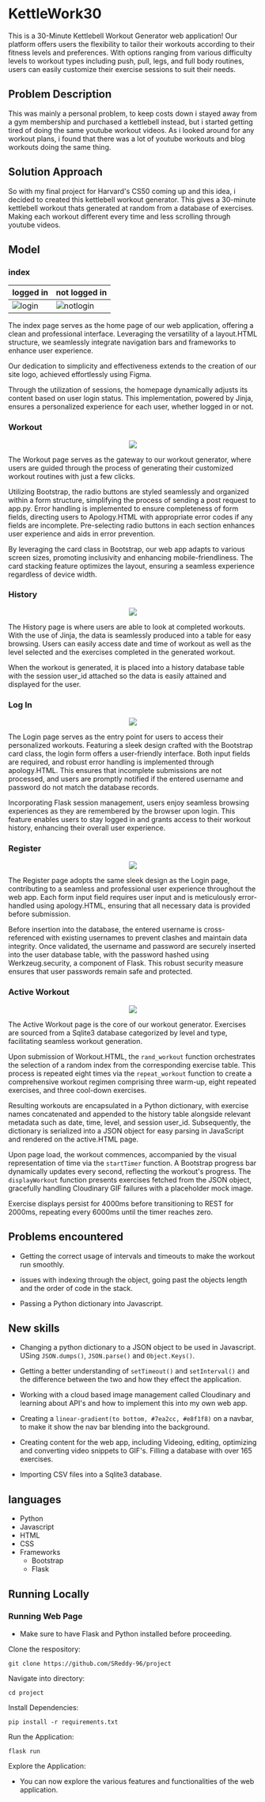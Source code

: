 # KettleWork30

This is a 30-Minute Kettlebell Workout Generator web application! Our platform offers users the flexibility to tailor their workouts according to their fitness levels and preferences. With options ranging from various difficulty levels to workout types including push, pull, legs, and full body routines, users can easily customize their exercise sessions to suit their needs.

## Problem Description
This was mainly a personal problem, to keep costs down i stayed away from a gym membership and purchased a kettlebell instead, but i started getting tired of doing the same youtube workout videos. As i looked around for any workout plans, i found that there was a lot of youtube workouts and blog workouts doing the same thing.

## Solution Approach
So with my final project for Harvard's CS50 coming up and this idea, i decided to created this kettlebell workout generator. This gives a 30-minute kettlebell workout thats generated at random from a database of exercises. Making each workout different every time and less scrolling through youtube videos.


## Model
### index
| logged in                | not logged in          |
| ------------------------ | ---------------------- |
| ![login](readmeImages/index.png) | ![notlogin](readmeImages/index(2).png)

The index page serves as the home page of our web application, offering a clean and professional interface. Leveraging the versatility of a layout.HTML structure, we seamlessly integrate navigation bars and frameworks to enhance user experience.

Our dedication to simplicity and effectiveness extends to the creation of our site logo, achieved effortlessly using Figma.

Through the utilization of sessions, the homepage dynamically adjusts its content based on user login status. This implementation, powered by Jinja, ensures a personalized experience for each user, whether logged in or not.


### Workout
<p align="center">
    <img src="readmeImages/workout.png">
</p>

The Workout page serves as the gateway to our workout generator, where users are guided through the process of generating their customized workout routines with just a few clicks.

Utilizing Bootstrap, the radio buttons are styled seamlessly and organized within a form structure, simplifying the process of sending a post request to app.py. Error handling is implemented to ensure completeness of form fields, directing users to Apology.HTML with appropriate error codes if any fields are incomplete. Pre-selecting radio buttons in each section enhances user experience and aids in error prevention.

By leveraging the card class in Bootstrap, our web app adapts to various screen sizes, promoting inclusivity and enhancing mobile-friendliness. The card stacking feature optimizes the layout, ensuring a seamless experience regardless of device width.

### History
<p align="center">
    <img src="readmeImages/history.png">
</p>

The History page is where users are able to look at completed workouts. With the use of Jinja, the data is seamlessly produced into a table for easy browsing. Users can easily access date and time of workout as well as the level selected and the exercises completed in the generated workout. 

When the workout is generated, it is placed into a history database table with the session user_id attached so the data is easily attained and displayed for the user.

### Log In
<p align="center">
    <img src="readmeImages/login.png">
</p>

The Login page serves as the entry point for users to access their personalized workouts. Featuring a sleek design crafted with the Bootstrap card class, the login form offers a user-friendly interface. Both input fields are required, and robust error handling is implemented through apology.HTML. This ensures that incomplete submissions are not processed, and users are promptly notified if the entered username and password do not match the database records.

Incorporating Flask session management, users enjoy seamless browsing experiences as they are remembered by the browser upon login. This feature enables users to stay logged in and grants access to their workout history, enhancing their overall user experience.

### Register
<p align="center">
    <img src="readmeImages/register.png">
</p>

The Register page adopts the same sleek design as the Login page, contributing to a seamless and professional user experience throughout the web app. Each form input field requires user input and is meticulously error-handled using apology.HTML, ensuring that all necessary data is provided before submission.

Before insertion into the database, the entered username is cross-referenced with existing usernames to prevent clashes and maintain data integrity. Once validated, the username and password are securely inserted into the user database table, with the password hashed using Werkzeug.security, a component of Flask. This robust security measure ensures that user passwords remain safe and protected.

### Active Workout
<p align="center">
    <img src="readmeImages/active.png">
</p>

The Active Workout page is the core of our workout generator. Exercises are sourced from a Sqlite3 database categorized by level and type, facilitating seamless workout generation.

Upon submission of Workout.HTML, the `rand_workout` function orchestrates the selection of a random index from the corresponding exercise table. This process is repeated eight times via the `repeat_workout` function to create a comprehensive workout regimen comprising three warm-up, eight repeated exercises, and three cool-down exercises.

Resulting workouts are encapsulated in a Python dictionary, with exercise names concatenated and appended to the history table alongside relevant metadata such as date, time, level, and session user_id. Subsequently, the dictionary is serialized into a JSON object for easy parsing in JavaScript and rendered on the active.HTML page.

Upon page load, the workout commences, accompanied by the visual representation of time via the `startTimer` function. A Bootstrap progress bar dynamically updates every second, reflecting the workout's progress. The `displayWorkout` function presents exercises fetched from the JSON object, gracefully handling Cloudinary GIF failures with a placeholder mock image.

Exercise displays persist for 4000ms before transitioning to REST for 2000ms, repeating every 6000ms until the timer reaches zero.

## Problems encountered

- Getting the correct usage of intervals and timeouts to make the workout run smoothly.

- issues with indexing through the object, going past the objects length and the order of code in the stack.

- Passing a Python dictionary into Javascript.

## New skills

- Changing a python dictionary to a JSON object to be used in Javascript. USing `JSON.dumps()`, `JSON.parse()` and `Object.Keys()`.

- Getting a better understanding of `setTimeout()` and `setInterval()` and the difference between the two and how they effect the application.

- Working with a cloud based image management called Cloudinary and learning about API's and how to implement this into my own web app.

- Creating a `linear-gradient(to bottom, #7ea2cc, #e8f1f8)` on a navbar, to make it show the nav bar blending into the background.

- Creating content for the web app, including Videoing, editing, optimizing and converting video snippets to GIF's. Filling a database with over 165 exercises.

- Importing CSV files into a Sqlite3 database.

## languages
- Python
- Javascript
- HTML
- CSS
- Frameworks
     - Bootstrap
     - Flask

## Running Locally

### Running Web Page
- Make sure to have Flask and Python installed before proceeding.

Clone the respository:
```
git clone https://github.com/SReddy-96/project
```
Navigate into directory:
```
cd project
```
Install Dependencies:
```
pip install -r requirements.txt
```
Run the Application:
```
flask run
```

Explore the Application:
- You can now explore the various features and functionalities of the web application.
